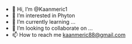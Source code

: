- 👋 Hi, I’m @Kaanmeric1
- 👀 I’m interested in Phyton
- 🌱 I’m currently learning ...
- 💞️ I’m looking to collaborate on ...
- 📫 How to reach me kaanmeric88@gmail.com

<!---
Kaanmeric1/Kaanmeric1 is a ✨ special ✨ repository because its `README.md` (this file) appears on your GitHub profile.
You can click the Preview link to take a look at your changes.
--->
